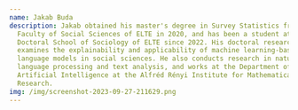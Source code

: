 ```yaml
---
name: Jakab Buda
description: Jakab obtained his master's degree in Survey Statistics from the
  Faculty of Social Sciences of ELTE in 2020, and has been a student at the
  Doctoral School of Sociology of ELTE since 2022. His doctoral research
  examines the explainability and applicability of machine learning-based
  language models in social sciences. He also conducts research in natural
  language processing and text analysis, and works at the Department of
  Artificial Intelligence at the Alfréd Rényi Institute for Mathematical
  Research.
img: /img/screenshot-2023-09-27-211629.png
---
```

